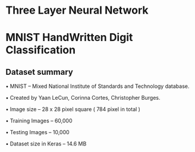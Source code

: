 # Three Layer Neural Network 
# MNIST HandWritten Digit Classification

## Dataset summary

• MNIST – Mixed National Institute of Standards and Technology database.

• Created by Yaan LeCun, Corinna Cortes, Christopher Burges.

• Image size – 28 x 28 pixel square ( 784 pixel in total )

• Training Images – 60,000

• Testing Images – 10,000

• Dataset size in Keras – 14.6 MB

